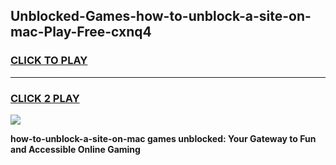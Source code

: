 
## Unblocked-Games-how-to-unblock-a-site-on-mac-Play-Free-cxnq4
<h3>
<a href="https://premium76.site?title=how-to-unblock-a-site-on-mac&ref=18A1">CLICK TO PLAY</a></h3>
<hr>

<h3>
<a href="https://premium76.site?title=how-to-unblock-a-site-on-mac&ref=18A1">CLICK 2 PLAY</a>
  
</h3>

<a href="https://premium76.site?title=how-to-unblock-a-site-on-mac&ref=18A1"><img src="https://clearcache.store/games.png"></a>


**how-to-unblock-a-site-on-mac games unblocked: Your Gateway to Fun and Accessible Online Gaming**
